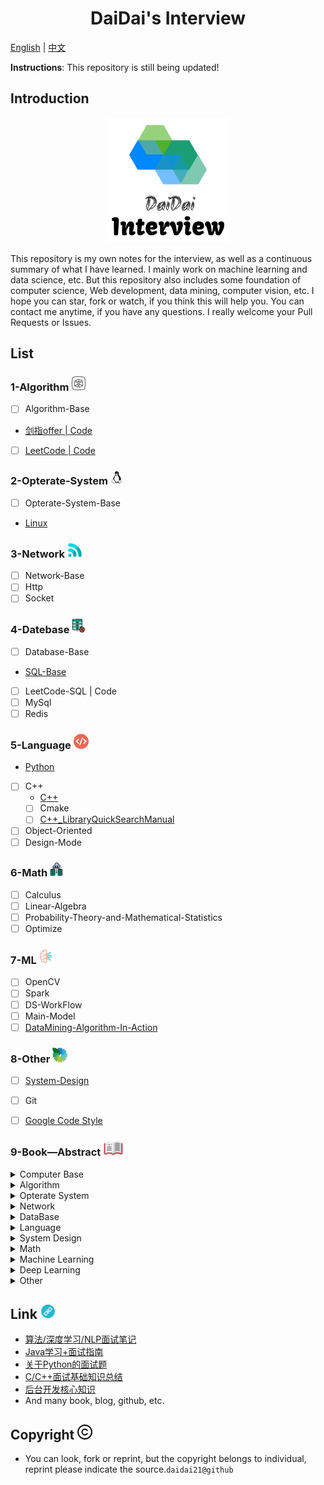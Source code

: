 <div align=center><h1>DaiDai's Interview</h1></div>

<a href="../README.md">English</a> | <a href="doc/README-cn.md">中文</a>

**Instructions**: This repository is still being updated!

## Introduction

<div align="center"><img src="doc/img/logo.png"></div>

This repository is my own notes for the interview, as well as a continuous summary of what I have learned. I mainly work on machine learning and data science, etc. But this repository also includes some foundation of computer science, Web development, data mining, computer vision, etc. I hope you can star, fork or watch, if you think this will help you. You can contact me anytime, if you have any questions. I really welcome your Pull Requests or Issues. 

## List

### 1-Algorithm ![Icon-Algorithm](doc/img/Icon-Algorithm.png)

- [ ] Algorithm-Base
- [剑指offer | Code](1-Algorithm/剑指offer.md)
- [ ] [LeetCode | Code](https://github.com/daidai21/leetcode)

### 2-Opterate-System ![Icon-Opterate-System](doc/img/Icon-Opterate-System.png)

- [ ] Opterate-System-Base
- [Linux](http://www.runoob.com/linux/linux-tutorial.html)

### 3-Network ![Icon-Network](doc/img/Icon-Network.png)

- [ ] Network-Base
- [ ] Http
- [ ] Socket

### 4-Datebase ![Icon-DataBase](doc/img/Icon-DataBase.png)

- [ ] Database-Base
- [SQL-Base](https://www.w3cschool.cn/sql/)
- [ ] LeetCode-SQL | Code
- [ ] MySql
- [ ] Redis

### 5-Language ![Icon-Language](doc/img/Icon-Language.png)

- [Python](http://www.runoob.com/python3/python3-tutorial.html)
- [ ] C++
  - [C++](http://www.runoob.com/cplusplus/cpp-tutorial.html)
  - [ ] Cmake
  - [ ] [C++_LibraryQuickSearchManual](5-Language/C++_LibraryQuickSearchManual.md)
- [ ] Object-Oriented
- [ ] Design-Mode

### 6-Math ![Math](doc/img/Icon-KDD-DS.png)

- [ ] Calculus
- [ ] Linear-Algebra
- [ ] Probability-Theory-and-Mathematical-Statistics
- [ ] Optimize

### 7-ML ![](doc/img/Icon-DL(CV).png)

- [ ] OpenCV
- [ ] Spark
- [ ] DS-WorkFlow
- [ ] Main-Model
- [ ] [DataMining-Algorithm-In-Action](https://github.com/daidai21/DataScience-Algorithm)

### 8-Other ![Icon-Other](doc/img/Icon-Other.png)

- [ ] [System-Design](https://github.com/donnemartin/system-design-primer/blob/master/README-zh-Hans.md)
- [ ] Git
- [ ] [Google Code Style](https://zh-google-styleguide.readthedocs.io/en/latest/google-cpp-styleguide/)


### 9-Book—Abstract ![Icon-Book-Abstract](doc/img/Icon-Book-Abstract.png)

<details><summary>Computer Base</summary>

- [ ] CSAPP
<!-- - [ ] SCIP -->
编译原理

</details>

<details><summary>Algorithm</summary>

</details>

<details><summary>Opterate System</summary>

- [x] [Modern-Opterate-System](6-Book-Abstract/Modern-Opterate-System/README.md)
</details>

<details><summary>Network</summary>

- [ ] [Computer Network: Top-Down](https://github.com/moranzcw/Computer-Networking-A-Top-Down-Approach-NOTES)
</details>

<details><summary>DataBase</summary>
</details>

<details><summary>Language</summary>

- Python
  - [ ] python优化
  - [ ] python科学家
  - [ ] 
  - [ ] Python-Source-Analysis
  - [ ] [Python-Cookbook](https://github.com/daidai21/Python-CookBook)
- C++
  - [ ] C++ Primer
  - [ ] Effective-C++
  - [ ] More-Effective-C++
  - [ ] STL Source Analyzer
</details>

<details><summary>System Design</summary>

- [x] 大型网站技术架构
</details>

<details><summary>Math</summary>

- [ ] Linear-Algebra
- [ ] 离散数学
- [ ] 概率论与数理统计
- [ ] 微积分
<!-- - [ ] Convex-Optimization -->
</details>

<details><summary>Machine Learning</summary>

- [ ] [Data Mining: Practical Machine Learning Tools and Techniques](6-Book-Abstract/Data-Mining/README.md)
- [ ] [Statistical-Learning-Method](https://github.com/daidai21/ML-Algorithm)
- [ ] Nature-Of-Statistical-Learning
- [ ] ML-Mr-Zhou
- [ ] PRML [Translation](chrome-extension://ikhdkkncnoglghljlkmcimlnlhkeamad/pdf-viewer/web/viewer.html?file=http%3A%2F%2Fread.pudn.com%2Fdownloads773%2Febook%2F3064783%2FPRML_Translation.pdf)
- [ ] MLAPP
- [ ] ESL [Translation](https://esl.hohoweiya.xyz/01-Introduction/2016-07-26-Chapter-1-Introduction/index.html)
</details>

<details><summary>Deep Learning</summary>
- [ ] DL-AI-Bible
</details>

<details><summary>Other</summary>

- [ ] 代码大全
- [ ] 百面机器学习
- [ ] 重构 改善既有代码
</details>

## Link ![Icon-Link](doc/img/Icon-Link.png)

- [算法/深度学习/NLP面试笔记](https://github.com/imhuay/Algorithm_Interview_Notes-Chinese)
- [Java学习+面试指南](https://github.com/Snailclimb/JavaGuide)
- [关于Python的面试题](https://github.com/taizilongxu/interview_python)
- [C/C++面试基础知识总结](https://github.com/huihut/interview#%E7%AE%97%E6%B3%95)
- [后台开发核心知识](https://github.com/linw7/Skill-Tree)
- And many book, blog, github, etc.

## Copyright ![Icon-Copyright](doc/img/Icon-Copyright.png)

- You can look, fork or reprint, but the copyright belongs to individual, reprint please indicate the source.`daidai21@github`
